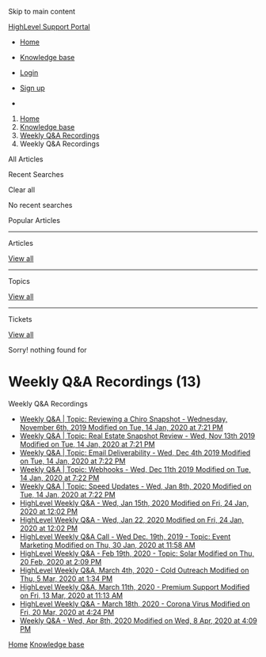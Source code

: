 Skip to main content

[ HighLevel Support Portal ](https://help.gohighlevel.com)

  * [ Home ](/support/home)
  * [ Knowledge base ](/support/solutions)

  * [Login](/support/login)
  * [Sign up](/support/signup)
  * 

  1. [Home](/support/home)
  2. [Knowledge base](/support/solutions)
  3. [Weekly Q&A Recordings](/support/solutions/48000449592)
  4. Weekly Q&A Recordings

All  Articles 

Recent Searches

Clear all

No recent searches

Popular Articles

* * *

Articles

[View all](/support/search/solutions)

* * *

Topics

[View all](/support/search/topics)

* * *

Tickets

[View all](/support/search/tickets)

Sorry! nothing found for   

# Weekly Q&A Recordings (13)

Weekly Q&A Recordings

  * [ Weekly Q&A | Topic: Reviewing a Chiro Snapshot - Wednesday, November 6th, 2019 Modified on Tue, 14 Jan, 2020 at 7:21 PM  ](/support/solutions/articles/48000980334-weekly-q-a-topic-reviewing-a-chiro-snapshot-wednesday-november-6th-2019)
  * [ Weekly Q&A | Topic: Real Estate Snapshot Review - Wed, Nov 13th 2019 Modified on Tue, 14 Jan, 2020 at 7:21 PM  ](/support/solutions/articles/48000980335-weekly-q-a-topic-real-estate-snapshot-review-wed-nov-13th-2019)
  * [ Weekly Q&A | Topic: Email Deliverability - Wed, Dec 4th 2019 Modified on Tue, 14 Jan, 2020 at 7:22 PM  ](/support/solutions/articles/48000980337-weekly-q-a-topic-email-deliverability-wed-dec-4th-2019)
  * [ Weekly Q&A | Topic: Webhooks - Wed, Dec 11th 2019 Modified on Tue, 14 Jan, 2020 at 7:22 PM  ](/support/solutions/articles/48000980339-weekly-q-a-topic-webhooks-wed-dec-11th-2019)
  * [ Weekly Q&A | Topic: Speed Updates - Wed, Jan 8th, 2020 Modified on Tue, 14 Jan, 2020 at 7:22 PM  ](/support/solutions/articles/48000982490-weekly-q-a-topic-speed-updates-wed-jan-8th-2020)
  * [ HighLevel Weekly Q&A - Wed, Jan 15th, 2020 Modified on Fri, 24 Jan, 2020 at 12:02 PM  ](/support/solutions/articles/48000984990-highlevel-weekly-q-a-wed-jan-15th-2020)
  * [ HighLevel Weekly Q&A - Wed, Jan 22, 2020 Modified on Fri, 24 Jan, 2020 at 12:02 PM  ](/support/solutions/articles/48000984991-highlevel-weekly-q-a-wed-jan-22-2020)
  * [ HighLevel Weekly Q&A Call - Wed Dec. 19th, 2019 - Topic: Event Marketing Modified on Thu, 30 Jan, 2020 at 11:58 AM  ](/support/solutions/articles/48000986311-highlevel-weekly-q-a-call-wed-dec-19th-2019-topic-event-marketing)
  * [ HighLevel Weekly Q&A - Feb 19th, 2020 - Topic: Solar Modified on Thu, 20 Feb, 2020 at 2:09 PM  ](/support/solutions/articles/48001035555-highlevel-weekly-q-a-feb-19th-2020-topic-solar)
  * [ HighLevel Weekly Q&A, March 4th, 2020 - Cold Outreach Modified on Thu, 5 Mar, 2020 at 1:34 PM  ](/support/solutions/articles/48001061381-highlevel-weekly-q-a-march-4th-2020-cold-outreach)
  * [ HighLevel Weekly Q&A, March 11th, 2020 - Premium Support Modified on Fri, 13 Mar, 2020 at 11:13 AM  ](/support/solutions/articles/48001063354-highlevel-weekly-q-a-march-11th-2020-premium-support)
  * [ HighLevel Weekly Q&A - March 18th, 2020 - Corona Virus Modified on Fri, 20 Mar, 2020 at 4:24 PM  ](/support/solutions/articles/48001064796-highlevel-weekly-q-a-march-18th-2020-corona-virus)
  * [ Weekly Q&A - Wed, Apr 8th, 2020 Modified on Wed, 8 Apr, 2020 at 4:09 PM  ](/support/solutions/articles/48001076343-weekly-q-a-wed-apr-8th-2020)

[Home](/support/home) [Knowledge base](/support/solutions)
